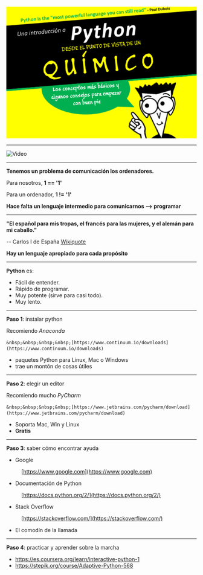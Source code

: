 
![Image](assets/intro_python.png)

---

![Video](https://www.youtube.com/embed/0NkjVAnWnOA?rel=0&controls=0&showinfo=0&vq=hd720&end=27&enablejsapi=1&playerapiid=ytplayer)

---

**Tenemos un problema de comunicación los ordenadores.**

Para nosotros,
**1 == '1'**

Para un ordenador,
**1 != '1'**

**Hace falta un lenguaje intermedio para comunicarnos --> programar**

---

**"El español para mis tropas, el francés para las mujeres, y el alemán para mi caballo."**

-- Carlos I de España [Wikiquote](https://es.wikiquote.org/wiki/Carlos_I_de_Espa%C3%B1a)

**Hay un lenguaje apropiado para cada propósito**

---

**Python** es:

- Fácil de entender.
- Rápido de programar.
- Muy potente (sirve para casi todo).
- Muy lento.

---

**Paso 1**: instalar python

Recomiendo *Anaconda*

    &nbsp;&nbsp;&nbsp;&nbsp;[https://www.continuum.io/downloads](https://www.continuum.io/downloads)

- paquetes Python para Linux, Mac o Windows
- trae un montón de cosas útiles

---

**Paso 2**: elegir un editor

Recomiendo mucho *PyCharm*

    &nbsp;&nbsp;&nbsp;&nbsp;[https://www.jetbrains.com/pycharm/download](https://www.jetbrains.com/pycharm/download)

- Soporta Mac, Win y Linux
- **Gratis**

---

**Paso 3**: saber cómo encontrar ayuda

- Google

    &nbsp;&nbsp;&nbsp;&nbsp;[https://www.google.com](https://www.google.com)

- Documentación de Python

    &nbsp;&nbsp;&nbsp;&nbsp;[https://docs.python.org/2/](https://docs.python.org/2/)

- Stack Overflow

    &nbsp;&nbsp;&nbsp;&nbsp;[https://stackoverflow.com/](https://stackoverflow.com/)

- El comodín de la llamada 

---

**Paso 4**: practicar y aprender sobre la marcha

- https://es.coursera.org/learn/interactive-python-1
- https://stepik.org/course/Adaptive-Python-568
